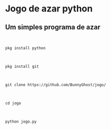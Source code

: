 # Jogo de azar python 

## Um simples programa de azar

<br>

`pkg install python`

<br>

`pkg install git`

<br>

`git clone https://github.com/BunnyGhost/jogo/ `

<br>

`cd jogo`

<br>

`python jogo.py`
